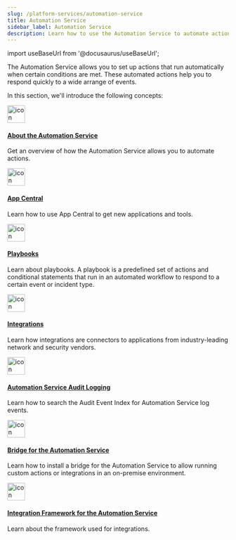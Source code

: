 ```yaml
---
slug: /platform-services/automation-service
title: Automation Service
sidebar_label: Automation Service 
description: Learn how to use the Automation Service to automate actions. 
---
```


import useBaseUrl from '@docusaurus/useBaseUrl';

The Automation Service allows you to set up actions that run automatically when certain conditions are met. These automated actions help you to respond quickly to a wide arrange of events. 

In this section, we'll introduce the following concepts:

<div className="box-wrapper" >
<div className="box smallbox card">
  <div className="container">
  <a href="/docs/platform-services/automation-service/about-automation-service/"><img src={useBaseUrl('img/icons/security/siem-challenges.png')} alt="icon" width="40"/><h4>About the Automation Service</h4></a>
  <p>Get an overview of how the Automation Service allows you to automate actions.</p>
  </div>
</div>
<div className="box smallbox card">
  <div className="container">
  <a href="/docs/platform-services/automation-service/app-central/"><img src={useBaseUrl('img/icons/security/siem-challenges.png')} alt="icon" width="40"/><h4>App Central</h4></a>
  <p>Learn how to use App Central to get new applications and tools.</p>
  </div>
</div>
<div className="box smallbox card">
  <div className="container">
  <a href="/docs/platform-services/automation-service/automation-service-playbooks/"><img src={useBaseUrl('img/icons/security/siem-challenges.png')} alt="icon" width="40"/><h4>Playbooks</h4></a>
  <p>Learn about playbooks. A playbook is a predefined set of actions and conditional statements that run in an automated workflow to respond to a certain event or incident type.</p>
  </div>
</div>
<div className="box smallbox card">
  <div className="container">
  <a href="/docs/platform-services/automation-service/automation-service-integrations/"><img src={useBaseUrl('img/icons/security/siem-challenges.png')} alt="icon" width="40"/><h4>Integrations</h4></a>
  <p>Learn how integrations are connectors to applications from industry-leading network and security vendors. </p>
  </div>
</div>
<div className="box smallbox card">
  <div className="container">
  <a href="/docs/platform-services/automation-service/automation-service-audit-logging/"><img src={useBaseUrl('img/icons/security/siem-challenges.png')} alt="icon" width="40"/><h4>Automation Service Audit Logging</h4></a>
  <p>Learn how to search the Audit Event Index for Automation Service log events. </p>
  </div>
</div>  
<div className="box smallbox card">
  <div className="container">
  <a href="/docs/platform-services/automation-service/automation-service-bridge/"><img src={useBaseUrl('img/icons/security/siem-challenges.png')} alt="icon" width="40"/><h4>Bridge for the Automation Service</h4></a>
  <p>Learn how to install a bridge for the Automation Service to allow running custom actions or integrations in an on-premise environment. </p>
  </div>
</div>
<div className="box smallbox card">
  <div className="container">
  <a href="/docs/platform-services/automation-service/automation-service-integration-framework/"><img src={useBaseUrl('img/icons/security/siem-challenges.png')} alt="icon" width="40"/><h4>Integration Framework for the Automation Service</h4></a>
  <p>Learn about the framework used for integrations. </p>
  </div>
</div>
</div>